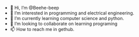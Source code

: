 - 👋 Hi, I’m @Beehe-beep
- 👀 I’m interested in programming and electrical engineering.
- 🌱 I’m currently learning computer science and python.
- 💞️ I’m looking to collaborate on learning programing
- 📫 How to reach me in gethub.

<!---
Beehe-beep/Beehe-beep is a ✨ special ✨ repository because its `README.md` (this file) appears on your GitHub profile.
You can click the Preview link to take a look at your changes.
--->
